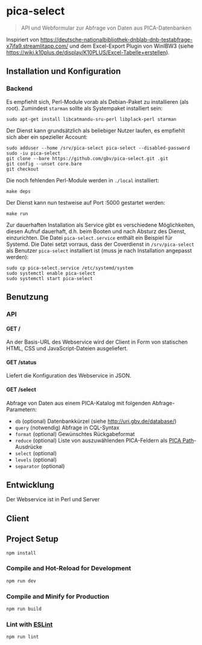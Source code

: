 # pica-select

> API und Webformular zur Abfrage von Daten aus PICA-Datenbanken

Inspiriert von <https://deutsche-nationalbibliothek-dnblab-dnb-testabfrage-x7jfa9.streamlitapp.com/> und dem Excel-Export Plugin von WinIBW3 (siehe <https://wiki.k10plus.de/display/K10PLUS/Excel-Tabelle+erstellen>).

## Installation und Konfiguration

### Backend

Es empfiehlt sich, Perl-Module vorab als Debian-Paket zu installieren (als root). Zumindest `starman` sollte als Systempaket installiert sein:

    sudo apt-get install libcatmandu-sru-perl libplack-perl starman

Der Dienst kann grundsätzlich als beliebiger Nutzer laufen, es empfiehlt sich aber ein spezieller Account:

    sudo adduser --home /srv/pica-select pica-select --disabled-password
    sudo -iu pica-select
    git clone --bare https://github.com/gbv/pica-select.git .git
    git config --unset core.bare
    git checkout

Die noch fehlenden Perl-Module werden in `./local` installiert:

    make deps

Der Dienst kann nun testweise auf Port :5000 gestartet werden:

    make run

Zur dauerhaften Installation als Service gibt es verschiedene Möglichkeiten, diesen Aufruf dauerhaft, d.h. beim Booten und nach Absturz des Dienst, einzurichten. Die Datei `pica-select.service` enthält ein Beispiel für Systemd. Die Datei setzt vorraus, dass der Coverdienst in `/srv/pica-select` als Benutzer `pica-select` installiert ist (muss je nach Installation angepasst werden):

    sudo cp pica-select.service /etc/systemd/system
    sudo systemctl enable pica-select
    sudo systemctl start pica-select

## Benutzung

### API

#### GET /

An der Basis-URL des Webservice wird der Client in Form von statischen HTML, CSS und JavaScript-Dateien ausgeliefert.

#### GET /status

Liefert die Konfiguration des Webservice in JSON.

#### GET /select

Abfrage von Daten aus einem PICA-Katalog mit folgenden Abfrage-Parametern:

- `db` (optional) Datenbankkürzel (siehe <http://uri.gbv.de/database/>)
- `query` (notwendig) Abfrage in CQL-Syntax
- `format` (optional) Gewünschtes Rückgabeformat
- `reduce` (optional) Liste von auszuwählenden PICA-Feldern als [PICA Path]-Ausdrücke
- `select` (optional)
- `levels` (optional)
- `separator` (optional)

[PICA Path]: https://format.gbv.de/query/picapath

## Entwicklung

Der Webservice ist in Perl und Server

## Client

## Project Setup

```sh
npm install
```

### Compile and Hot-Reload for Development

```sh
npm run dev
```

### Compile and Minify for Production

```sh
npm run build
```

### Lint with [ESLint](https://eslint.org/)

```sh
npm run lint
```

